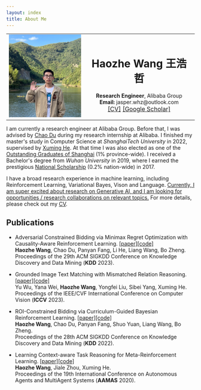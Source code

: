 ```yaml
---
layout: index
title: About Me
---
```

  <table border="0">
  <tbody>
    <tr>
      <td background="transparent">
        <center>
      <img width="200px" class="img-rounded" src="https://raw.githubusercontent.com/HazekiahWon/helios2/master/assets/image/photo2.jpg">
        </center>
        </td>
      <td style="padding:10px">
        <center>
          <h1>Haozhe Wang 王浩哲</h1>
          <b>Research Engineer</b>, Alibaba Group<br>
          <b> Email:</b> jasper.whz@outlook.com<br>
          <span style="font-size:16px">
            <a href="https://raw.githubusercontent.com/HazekiahWon/helios2/master/assets/Research_CV.pdf">[CV]</a>
            <a href="https://scholar.google.com/citations?hl=zh-CN&view_op=list_works&gmla=AH70aAXKjDjD1F_ZuFCn33pqS74ls-xL4AzvZhlpBKNUNl3A6PwinXFgpnF05TpLuQ-HviTC9Jvc5jk22Rn08Ong3wW-DfgCEyUzXoMVG84lsCuPs-p4FEFH74-9oPrRmt8&user=V96YGIMAAAAJ">[Google Scholar]</a>
          </span>
        </center>
      </td>
    </tr>
  </tbody>
  </table>

I am currently a research engineer at Alibaba Group.
Before that, I was advised by [Chao Du](https://duchao0726.github.io/) during my research internship at Alibaba.
I finished my master's study in Computer Science at *ShanghaiTech University* in 2022, supervised by [Xuming He](https://faculty.sist.shanghaitech.edu.cn/faculty/hexm/index.html).
At that time I was also elected as
one of the <ins>Outstanding Graduates of Shanghai</ins> (1% province-wide).
I received a Bachelor's degree from *Wuhan University* in 2019, where I earned the prestigious <ins>National Scholarship</ins> (0.2% nation-wide) in 2017.

I have a broad research experience in machine learning, including
Reinforcement Learning, Variational Bayes, Vison and Language. <ins>Currently, I am super excited about research on Generative AI, and I am looking for opportunities / research collaborations on relevant topics.</ins> For more details, please check out my [CV](https://raw.githubusercontent.com/HazekiahWon/helios2/master/assets/Research_CV.pdf).

## Publications

- Adversarial Constrained Bidding via Minimax Regret Optimization with Causality-Aware Reinforcement Learning. [[paper]](https://dl.acm.org/doi/10.1145/3580305.3599254)[[code]]()\
**Haozhe Wang**, Chao Du, Panyan Fang, Li He, Liang Wang, Bo Zheng. \
Proceedings of the 29th ACM SIGKDD Conference on Knowledge Discovery and Data Mining (**KDD** 2023).


- Grounded Image Text Matching with Mismatched Relation Reasoning. [[paper]](https://openaccess.thecvf.com/content/ICCV2023/html/Wu_Grounded_Image_Text_Matching_with_Mismatched_Relation_Reasoning_ICCV_2023_paper.html)[[code]](https://github.com/SHTUPLUS/GITM-MR)\
Yu Wu, Yana Wei, **Haozhe Wang**, Yongfei Liu, Sibei Yang, Xuming He.\
Proceedings of the IEEE/CVF International Conference on Computer Vision (**ICCV** 2023).


- ROI-Constrained Bidding via Curriculum-Guided Bayesian Reinforcement Learning. [[paper]](https://dl.acm.org/doi/10.1145/3534678.3539211)[[code]](https://github.com/HaozheJasper/CBRL_KDD22)\
**Haozhe Wang**, Chao Du, Panyan Fang, Shuo Yuan, Liang Wang, Bo Zheng. \
Proceedings of the 28th ACM SIGKDD Conference on Knowledge Discovery and Data Mining (**KDD** 2022).



- Learning Context-aware Task Reasoning for Meta-Reinforcement Learning. [[paper]](https://dl.acm.org/doi/10.5555/3398761.3398927)[[code]](https://github.com/HaozheJasper/CASTR)\
**Haozhe Wang**, Jiale Zhou, Xuming He.\
Proceedings of the 19th International Conference on Autonomous Agents and MultiAgent Systems (**AAMAS** 2020).

